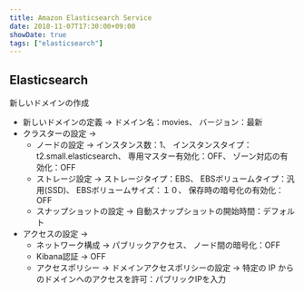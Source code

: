 ```yaml
---
title: Amazon Elasticsearch Service
date: 2018-11-07T17:30:00+09:00
showDate: true
tags: ["elasticsearch"]
---
```


## Elasticsearch
新しいドメインの作成
- 新しいドメインの定義 -> ドメイン名：movies、 バージョン：最新
- クラスターの設定 -> 
  - ノードの設定 -> インスタンス数：1、 インスタンスタイプ：t2.small.elasticsearch、 専用マスター有効化：OFF、 ゾーン対応の有効化：OFF
  - ストレージ設定 -> ストレージタイプ：EBS、 EBSボリュームタイプ：汎用(SSD)、 EBSボリュームサイズ：１０、 保存時の暗号化の有効化：OFF
  - スナップショットの設定 -> 自動スナップショットの開始時間：デフォルト
- アクセスの設定 -> 
  - ネットワーク構成 -> パブリックアクセス、 ノード間の暗号化：OFF
  - Kibana認証 -> OFF
  - アクセスポリシー -> ドメインアクセスポリシーの設定 -> 特定の IP からのドメインへのアクセスを許可：パブリックIPを入力
